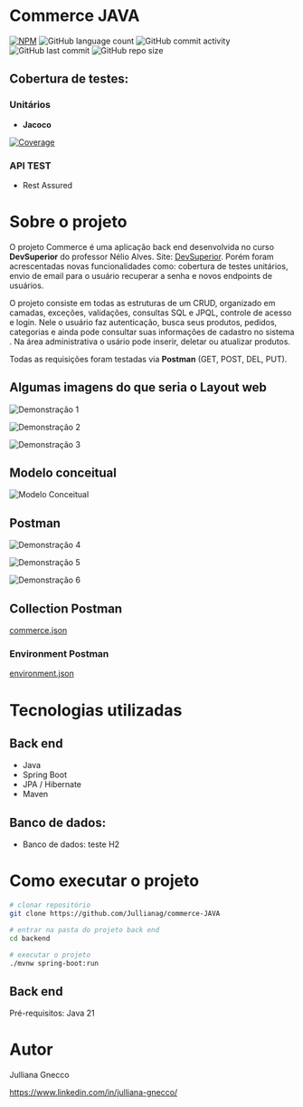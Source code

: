 # Commerce JAVA 
[![NPM](https://img.shields.io/npm/l/react)](https://github.com/Jullianag/commerce-JAVA/blob/main/LICENSE) ![GitHub language count](https://img.shields.io/github/languages/count/Jullianag/commerce-JAVA) ![GitHub commit activity](https://img.shields.io/github/commit-activity/m/Jullianag/commerce-JAVA) ![GitHub last commit](https://img.shields.io/github/last-commit/Jullianag/commerce-JAVA) ![GitHub repo size](https://img.shields.io/github/repo-size/Jullianag/commerce-JAVA)

## Cobertura de testes:

### Unitários
- **Jacoco**
  
[![Coverage](.github/badges/jacoco.svg)](https://github.com/Jullianag/commerce-JAVA/actions/workflows/workflow.yml)

### API TEST
- Rest Assured



# Sobre o projeto

O projeto Commerce é uma aplicação back end desenvolvida no curso **DevSuperior** do professor Nélio Alves. 
Site: [DevSuperior](https://devsuperior.com "Site da DevSuperior"). 
Porém foram acrescentadas novas funcionalidades como: cobertura de testes unitários, envio de email para o usuário recuperar a senha e
novos endpoints de usuários.

O projeto consiste em todas as estruturas de um CRUD, organizado em camadas, exceções, validações, consultas SQL e JPQL, controle de acesso e login. Nele o usuário faz autenticação, busca seus produtos, 
pedidos, categorias e ainda pode consultar suas informações de cadastro no sistema . Na área administrativa o usário pode inserir, deletar ou atualizar produtos.

Todas as requisições foram testadas via **Postman** (GET, POST, DEL, PUT).

## Algumas imagens do que seria o Layout web
![Demonstração 1](https://github.com/Jullianag/commerce-JAVA/blob/main/assets/Catalog.png)

![Demonstração 2](https://github.com/Jullianag/commerce-JAVA/blob/main/assets/Product%20Listing.png)

![Demonstração 3](https://github.com/Jullianag/commerce-JAVA/blob/main/assets/Product%20Form%20(1).png)

## Modelo conceitual
![Modelo Conceitual](https://github.com/Jullianag/commerce-JAVA/blob/main/assets/Captura%20de%20tela%202024-04-02%20155018.png)

## Postman
![Demonstração 4](https://github.com/Jullianag/commerce-JAVA/blob/main/assets/Captura%20de%20tela%202024-04-02%20164402.png)

![Demonstração 5](https://github.com/Jullianag/commerce-JAVA/blob/main/assets/Captura%20de%20tela%202024-04-02%20164439.png)

![Demonstração 6](https://github.com/Jullianag/commerce-JAVA/blob/main/assets/Captura%20de%20tela%202024-04-02%20165024.png)

## Collection Postman
[commerce.json](https://github.com/Jullianag/commerce-JAVA/blob/main/assets/commerce.postman_collection.json)

### Environment Postman
[environment.json](https://github.com/Jullianag/commerce-JAVA/blob/main/assets/auth%20commerce.postman_environment.json)


# Tecnologias utilizadas
## Back end
- Java
- Spring Boot
- JPA / Hibernate
- Maven

## Banco de dados:
- Banco de dados: teste H2

# Como executar o projeto

```bash
# clonar repositório
git clone https://github.com/Jullianag/commerce-JAVA

# entrar na pasta do projeto back end
cd backend

# executar o projeto
./mvnw spring-boot:run
```

## Back end
Pré-requisitos: Java 21

# Autor

Julliana Gnecco

https://www.linkedin.com/in/julliana-gnecco/
